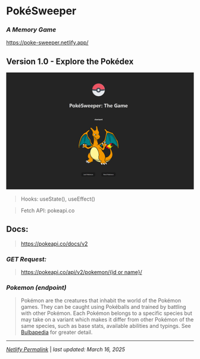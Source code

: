 # PokéSweeper
### *A Memory Game*
https://poke-sweeper.netlify.app/

## Version 1.0 - Explore the Pokédex
![PokéSweeper Version 1.0](src/assets/pokesweeper_v1_charizard.png)

> Hooks: useState(), useEffect()

> Fetch API: pokeapi.co

## Docs:
> https://pokeapi.co/docs/v2

### *GET Request:*
> [https://pokeapi.co/api/v2/pokemon/{id or name}/](https://pokeapi.co/api/v2/pokemon/1/)

### *Pokemon (endpoint)*
> Pokémon are the creatures that inhabit the world of the Pokémon games. They can be caught using Pokéballs and trained by battling with other Pokémon. Each Pokémon belongs to a specific species but may take on a variant which makes it differ from other Pokémon of the same species, such as base stats, available abilities and typings. See [Bulbapedia](http://bulbapedia.bulbagarden.net/wiki/Pok%C3%A9mon_(species)) for greater detail.

---
*[Netlify Permalink](https://poke-sweeper.netlify.app/)* | *last updated: March 16, 2025*
